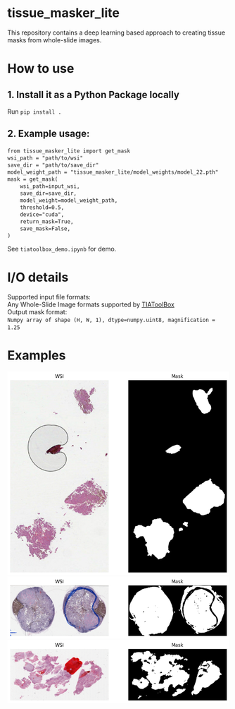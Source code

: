 # tissue_masker_lite
This repository contains a deep learning based approach to creating tissue masks from whole-slide images.

# How to use
## 1. Install it as a Python Package locally
Run `pip install .`  
## 2. Example usage:  
```
from tissue_masker_lite import get_mask
wsi_path = "path/to/wsi"
save_dir = "path/to/save_dir"
model_weight_path = "tissue_masker_lite/model_weights/model_22.pth"
mask = get_mask(
    wsi_path=input_wsi,
    save_dir=save_dir,
    model_weight=model_weight_path,
    threshold=0.5,
    device="cuda",
    return_mask=True,
    save_mask=False,
)
```  

See `tiatoolbox_demo.ipynb` for demo.

# I/O details
Supported input file formats:  
Any Whole-Slide Image formats supported by [TIAToolBox](https://github.com/TissueImageAnalytics/tiatoolbox)  
Output mask format:  
`Numpy array of shape (H, W, 1), dtype=numpy.uint8, magnification = 1.25`

# Examples
![example 1](images/example1.png)
![example 2](images/example2.png)
![example 3](images/example3.png)